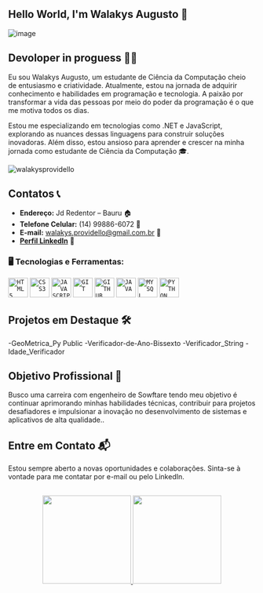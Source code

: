 ##  Hello World, I'm Walakys Augusto 👋


   ![image](https://github.com/WalakysProvidello/WalakysProvidello/blob/b4ddf6eb8b87d57e874900748382f6c140a0d572/ezgif.com-gif-maker.gif)


## Devoloper in proguess 👨‍💻
Eu sou Walakys Augusto, um estudante de Ciência da Computação cheio de entusiasmo e criatividade. Atualmente, estou na jornada de adquirir conhecimento e habilidades em programação e tecnologia. A paixão por transformar a vida das pessoas por meio do poder da programação é o que me motiva todos os dias.

Estou me especializando em tecnologias como .NET e JavaScript, explorando as nuances dessas linguagens para construir soluções inovadoras. Além disso, estou ansioso para aprender e crescer na minha jornada como estudante de Ciência da Computação 🎓.

<div style="display: flex; justify-content: center; align-items: center;">
    </a>
    <img src="https://github-readme-stats.vercel.app/api/top-langs?username=walakysprovidello&show_icons=true&locale=en&layout=compact" alt="walakysprovidello" style="flex: 1;">
</div>


## Contatos 📞
- **Endereço:** Jd Redentor – Bauru 🏠
- **Telefone Celular:** (14) 99886-6072 📱
- **E-mail:** walakys.providello@gmail.com.br 📧
- [**Perfil LinkedIn**](https://www.linkedin.com/in/walakys-providello-291624208/) 👔


### 🖥️ Tecnologias e Ferramentas: 
<code><img width="40px" src="https://cdn.jsdelivr.net/gh/devicons/devicon/icons/html5/html5-original-wordmark.svg" title = "HTML5"/></code>
<code><img width="40px" src="https://cdn.jsdelivr.net/gh/devicons/devicon/icons/css3/css3-original-wordmark.svg" title = "CSS3"/></code>
<code><img width="40px" src="https://cdn.jsdelivr.net/gh/devicons/devicon/icons/javascript/javascript-original.svg" title = "JAVASCRIPT"/></code>
<code><img width="40px" src="https://cdn.jsdelivr.net/gh/devicons/devicon/icons/git/git-original.svg" title = "GIT"/></code>
<code><img width="40px" src="https://cdn.jsdelivr.net/gh/devicons/devicon/icons/github/github-original.svg" title = "GITHUB"/></code>
<code><img width="40px" src="https://cdn.jsdelivr.net/gh/devicons/devicon/icons/java/java-original.svg" title = "JAVA"/></code>
<code><img width="40px" src="https://cdn.jsdelivr.net/gh/devicons/devicon/icons/mysql/mysql-original.svg" title = "MYSQL"/></code>
<code><img width="40px" src="https://cdn.jsdelivr.net/gh/devicons/devicon/icons/python/python-original.svg" title = "PYTHON"/></code>


## Projetos em Destaque  🛠️
-GeoMetrica_Py Public 
-Verificador-de-Ano-Bissexto
-Verificador_String
-Idade_Verificador

## Objetivo Profissional 🌟
Busco uma carreira com engenheiro de Sowftare tendo meu objetivo é continuar aprimorando minhas habilidades técnicas, contribuir para projetos desafiadores e impulsionar a inovação no desenvolvimento de 
sistemas e aplicativos de alta qualidade..

## Entre em Contato 📬
Estou sempre aberto a novas oportunidades e colaborações. Sinta-se à vontade para me contatar por e-mail ou pelo LinkedIn.

##
<p align="center">
<a href="https://github.com/WalakysProvidello">
  <img height="180em" src="https://github-readme-stats-eight-theta.vercel.app/api?username=WalakysProvidello&show_icons=true&theme=algolia&include_all_commits=true&count_private=true"/>
  <img height="180em" src="https://github-readme-stats-eight-theta.vercel.app/api/top-langs/?username=WalakysProvidello&layout=compact&langs_count=8&theme=algolia"/>
</a>
</p>

